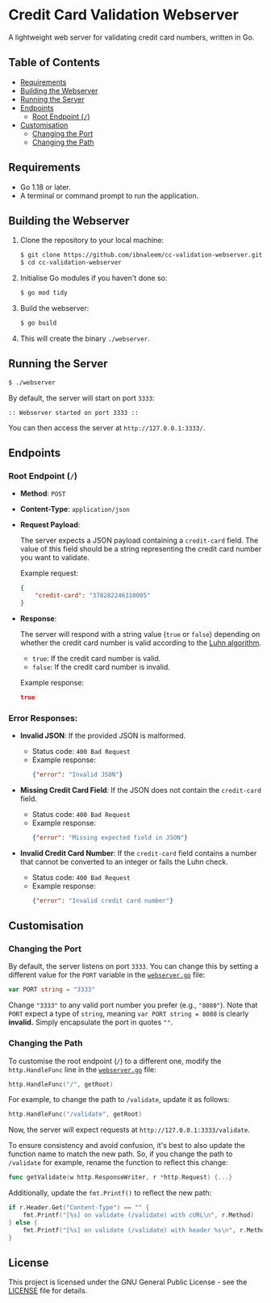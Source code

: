 # Credit Card Validation Webserver
A lightweight web server for validating credit card numbers, written in Go.

## Table of Contents

- [Requirements](#requirements)
- [Building the Webserver](#building-the-webserver)
- [Running the Server](#running-the-server)
- [Endpoints](#endpoints)
  - [Root Endpoint (`/`)](#root-endpoint-)
- [Customisation](#customisation)
  - [Changing the Port](#changing-the-port)
  - [Changing the Path](#changing-the-path)

## Requirements

- Go 1.18 or later.
- A terminal or command prompt to run the application.

## Building the Webserver

1. Clone the repository to your local machine:
   ```bash
   $ git clone https://github.com/ibnaleem/cc-validation-webserver.git
   $ cd cc-validation-webserver 
   ```

2. Initialise Go modules if you haven't done so:
   ```bash
   $ go mod tidy
   ```

3. Build the webserver:
   ```bash
   $ go build
   ```

4. This will create the binary `./webserver`.

## Running the Server

```bash
$ ./webserver
```

By default, the server will start on port `3333`:

```
:: Webserver started on port 3333 ::
```

You can then access the server at `http://127.0.0.1:3333/`.

## Endpoints

### Root Endpoint (`/`)

- **Method**: `POST`
- **Content-Type**: `application/json`
- **Request Payload**:
  
  The server expects a JSON payload containing a `credit-card` field. The value of this field should be a string representing the credit card number you want to validate.

  Example request:
  ```json
  {
      "credit-card": "378282246310005"
  }
  ```

- **Response**:
  
  The server will respond with a string value (`true` or `false`) depending on whether the credit card number is valid according to the [Luhn algorithm](https://en.wikipedia.org/wiki/Luhn_algorithm).

  - `true`: If the credit card number is valid.
  - `false`: If the credit card number is invalid.

  Example response:
  ```json
  true
  ```

### Error Responses:

- **Invalid JSON**: If the provided JSON is malformed.
  - Status code: `400 Bad Request`
  - Example response:
    ```json
    {"error": "Invalid JSON"}
    ```

- **Missing Credit Card Field**: If the JSON does not contain the `credit-card` field.
  - Status code: `400 Bad Request`
  - Example response:
    ```json
    {"error": "Missing expected field in JSON"}
    ```

- **Invalid Credit Card Number**: If the `credit-card` field contains a number that cannot be converted to an integer or fails the Luhn check.
  - Status code: `400 Bad Request`
  - Example response:
    ```json
    {"error": "Invalid credit card number"}
    ```

## Customisation

### Changing the Port

By default, the server listens on port `3333`. You can change this by setting a different value for the `PORT` variable in the [`webserver.go`](https://github.com/ibnaleem/cc-validation-webserver/blob/main/webserver.go) file:

```go
var PORT string = "3333"
```

Change `"3333"` to any valid port number you prefer (e.g., `"8080"`). Note that `PORT` expect a type of `string`, meaning `var PORT string = 8080` is clearly **invalid.** Simply encapsulate the port in quotes `""`. 

### Changing the Path

To customise the root endpoint (`/`) to a different one, modify the `http.HandleFunc` line in the [`webserver.go`](https://github.com/ibnaleem/cc-validation-webserver/blob/main/webserver.go) file:

```go
http.HandleFunc("/", getRoot)
```

For example, to change the path to `/validate`, update it as follows:

```go
http.HandleFunc("/validate", getRoot)
```

Now, the server will expect requests at `http://127.0.0.1:3333/validate`.

To ensure consistency and avoid confusion, it's best to also update the function name to match the new path. So, if you change the path to `/validate` for example, rename the function to reflect this change:

```go
func getValidate(w http.ResponseWriter, r *http.Request) {...}
```

Additionally, update the `fmt.Printf()` to reflect the new path:

```go
if r.Header.Get("Content-Type") == "" {
    fmt.Printf("[%s] on validate (/validate) with cURL\n", r.Method)
} else {
    fmt.Printf("[%s] on validate (/validate) with header %s\n", r.Method, r.Header.Get("Content-Type"))
}
```
## License

This project is licensed under the GNU General Public License - see the [LICENSE](https://github.com/ibnaleem/cc-validation-webserver/blob/main/LICENSE) file for details.
